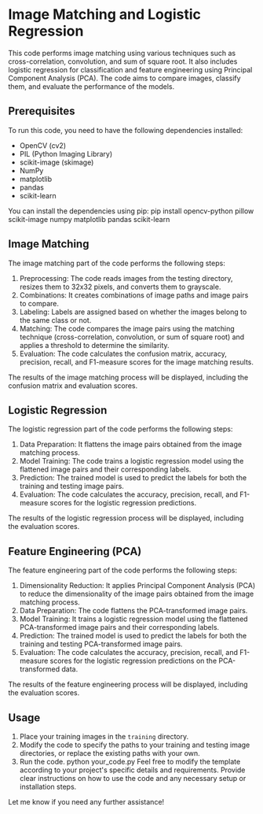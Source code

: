 # Image Matching and Logistic Regression

This code performs image matching using various techniques such as cross-correlation, convolution, and sum of square root. It also includes logistic regression for classification and feature engineering using Principal Component Analysis (PCA). The code aims to compare images, classify them, and evaluate the performance of the models.

## Prerequisites

To run this code, you need to have the following dependencies installed:

- OpenCV (cv2)
- PIL (Python Imaging Library)
- scikit-image (skimage)
- NumPy
- matplotlib
- pandas
- scikit-learn

You can install the dependencies using pip:
pip install opencv-python pillow scikit-image numpy matplotlib pandas scikit-learn
## Image Matching

The image matching part of the code performs the following steps:

1. Preprocessing: The code reads images from the testing directory, resizes them to 32x32 pixels, and converts them to grayscale.
2. Combinations: It creates combinations of image paths and image pairs to compare.
3. Labeling: Labels are assigned based on whether the images belong to the same class or not.
4. Matching: The code compares the image pairs using the matching technique (cross-correlation, convolution, or sum of square root) and applies a threshold to determine the similarity.
5. Evaluation: The code calculates the confusion matrix, accuracy, precision, recall, and F1-measure scores for the image matching results.

The results of the image matching process will be displayed, including the confusion matrix and evaluation scores.

## Logistic Regression

The logistic regression part of the code performs the following steps:

1. Data Preparation: It flattens the image pairs obtained from the image matching process.
2. Model Training: The code trains a logistic regression model using the flattened image pairs and their corresponding labels.
3. Prediction: The trained model is used to predict the labels for both the training and testing image pairs.
4. Evaluation: The code calculates the accuracy, precision, recall, and F1-measure scores for the logistic regression predictions.

The results of the logistic regression process will be displayed, including the evaluation scores.

## Feature Engineering (PCA)

The feature engineering part of the code performs the following steps:

1. Dimensionality Reduction: It applies Principal Component Analysis (PCA) to reduce the dimensionality of the image pairs obtained from the image matching process.
2. Data Preparation: The code flattens the PCA-transformed image pairs.
3. Model Training: It trains a logistic regression model using the flattened PCA-transformed image pairs and their corresponding labels.
4. Prediction: The trained model is used to predict the labels for both the training and testing PCA-transformed image pairs.
5. Evaluation: The code calculates the accuracy, precision, recall, and F1-measure scores for the logistic regression predictions on the PCA-transformed data.

The results of the feature engineering process will be displayed, including the evaluation scores.

## Usage

1. Place your training images in the `training` directory.
2. Modify the code to specify the paths to your training and testing image directories, or replace the existing paths with your own.
3. Run the code.
python your_code.py
Feel free to modify the template according to your project's specific details and requirements. Provide clear instructions on how to use the code and any necessary setup or installation steps.

Let me know if you need any further assistance!

